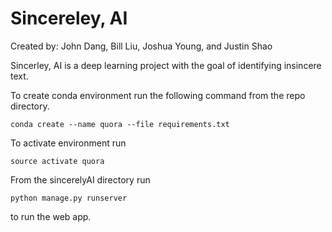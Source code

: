 # Sincereley, AI

Created by:  John Dang, Bill Liu, Joshua Young, and Justin Shao

Sincerley, AI is a deep learning project with the goal of identifying insincere text.

To create conda environment run the following command from the repo directory.

`conda create --name quora --file requirements.txt`

To activate environment run 

`source activate quora`

From the sincerelyAI directory run

`python manage.py runserver`

to run the web app.
